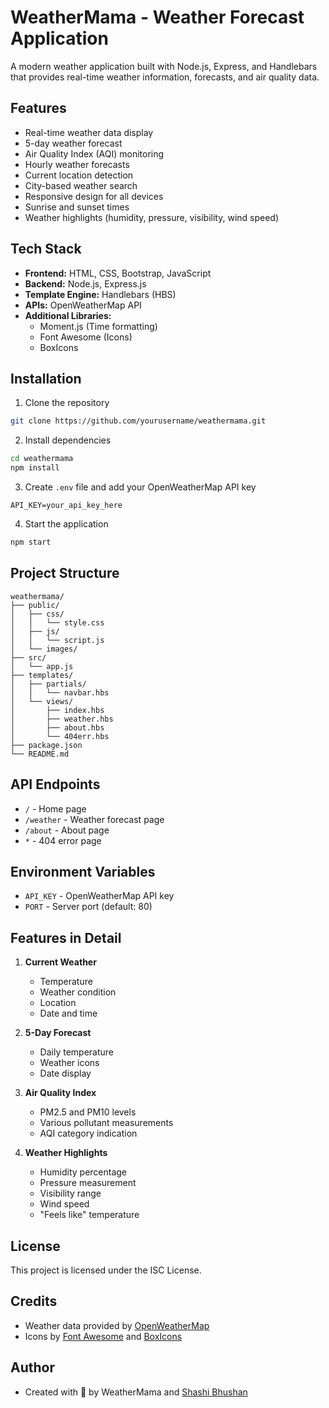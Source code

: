 # WeatherMama - Weather Forecast Application

A modern weather application built with Node.js, Express, and Handlebars that provides real-time weather information, forecasts, and air quality data.

## Features

- Real-time weather data display
- 5-day weather forecast
- Air Quality Index (AQI) monitoring
- Hourly weather forecasts
- Current location detection
- City-based weather search
- Responsive design for all devices
- Sunrise and sunset times
- Weather highlights (humidity, pressure, visibility, wind speed)

## Tech Stack

- **Frontend:** HTML, CSS, Bootstrap, JavaScript
- **Backend:** Node.js, Express.js
- **Template Engine:** Handlebars (HBS)
- **APIs:** OpenWeatherMap API
- **Additional Libraries:** 
  - Moment.js (Time formatting)
  - Font Awesome (Icons)
  - BoxIcons

## Installation

1. Clone the repository
```bash
git clone https://github.com/yourusername/weathermama.git
```

2. Install dependencies
```bash
cd weathermama
npm install
```

3. Create `.env` file and add your OpenWeatherMap API key
```env
API_KEY=your_api_key_here
```

4. Start the application
```bash
npm start
```

## Project Structure

```
weathermama/
├── public/
│   ├── css/
│   │   └── style.css
│   ├── js/
│   │   └── script.js
│   └── images/
├── src/
│   └── app.js
├── templates/
│   ├── partials/
│   │   └── navbar.hbs
│   └── views/
│       ├── index.hbs
│       ├── weather.hbs
│       ├── about.hbs
│       └── 404err.hbs
├── package.json
└── README.md
```

## API Endpoints

- `/` - Home page
- `/weather` - Weather forecast page
- `/about` - About page
- `*` - 404 error page

## Environment Variables

- `API_KEY` - OpenWeatherMap API key
- `PORT` - Server port (default: 80)

## Features in Detail

1. **Current Weather**
   - Temperature
   - Weather condition
   - Location
   - Date and time

2. **5-Day Forecast**
   - Daily temperature
   - Weather icons
   - Date display

3. **Air Quality Index**
   - PM2.5 and PM10 levels
   - Various pollutant measurements
   - AQI category indication

4. **Weather Highlights**
   - Humidity percentage
   - Pressure measurement
   - Visibility range
   - Wind speed
   - "Feels like" temperature

## License

This project is licensed under the ISC License.

## Credits

- Weather data provided by [OpenWeatherMap](https://openweathermap.org/)
- Icons by [Font Awesome](https://fontawesome.com/) and [BoxIcons](https://boxicons.com/)

## Author

- Created with 🤍 by WeatherMama and [Shashi Bhushan](https://github.com/shashibhushan21 "Shashi Bhushan")
